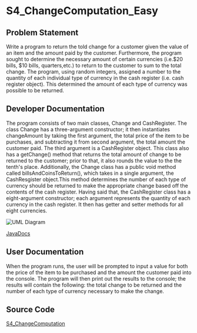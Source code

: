 # S4_ChangeComputation_Easy

## Problem Statement
Write a program to return the told change for a customer given the value of an item and the amount paid by the customer. Furthermore, the program sought to determine the necessary amount of certain currencies (i.e.$20 bills, $10 bills, quarters,etc.) to return to the customer to sum to the total change. The program, using random integers, assigned a number to the quantity of each individual type of currency in the cash register (i.e. cash register object). This determined the amount of each type of currency was possible to be returned.

## Developer Documentation
The program consists of two main classes, Change and CashRegister. The class Change has a three-argument constructor; it then instantiates changeAmount by taking the first argument, the total price of the item to be purchases, and subtracting it from second argument, the total amount the customer paid. The third argument is a CashRegister object. This class also has a getChange() method that returns the total amount of change to be returned to the customer; prior to that, it also rounds the value to the the tenth's place. Additionally, the Change class has a public void method called billsAndCoinsToReturn(), which takes in a single argument, the CashResgister object.This method determines the number of each type of currency should be returned to make the appropriate change based off the contents of the cash register. Having said that, the CashRegister class has a eight-argument constructor; each argument represents the quantity of each currency in the cash register. It then has getter and setter methods for all eight currencies. 

![UML Diagram](https://raw.githubusercontent.com/jjbiggins/S4_ChangeComputation/master/doc/ChangeComputationDiagram.png)

[JavaDocs](http://localhost:8000/jjbiggins_swd/oral_exam1/S4_ChangeComputation/doc/)



## User Documentation
When the program runs, the user will be prompted to input a value for both the price of the item to be purchased and the amount the customer paid into the console. The program will then print out the results to the console; the results will contain the following: the total change to be returned and the number of each type of currency necessary to make the change.


## Source Code
[S4_ChangeComputation](https://class-git.engineering.uiowa.edu/swd2017/jjbiggins_swd/tree/master/oral_exam1/S4_ChangeComputation_Medium/src)
